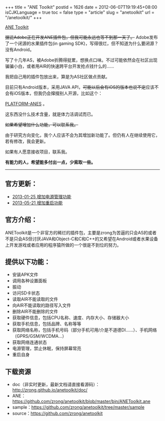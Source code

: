 +++
title = "ANE Toolkit"
postid = 1626
date = 2012-06-07T19:19:45+08:00
isCJKLanguage = true
toc = false
type = "article"
slug = "anetoolkit"
url = "/anetoolkit/"
+++


[ANE Toolkit](https://blog.zengrong.net/anetoolkit/)

<del datetime="2013-01-25T02:31:49+00:00">据说Adobe正在开发ANE插件包，但我可能永远也等不到那一天了。</del> Adobe发布了一个闭源的水果插件包(in gaming SDK)，写得很烂，但不知道为什么要闭源？没有Android。

写了十几年AS，被Adobe折腾得挺累，想换点口味。不过可能依然会在社区出现骗骗小白，或者用AIR的快速跨平台开发抢点钱什么的……

我把自己用的插件包放出来，算是为AS社区做点贡献。

目前只有Android版本，采用JAVA API，<del>可能以后会有iOS的版本也说不定</del>应该不会有iOS版本，但我仍会撺掇别人开源，比如这个：

[PLATFORM-ANES](https://blog.zengrong.net/platform-anes/) 。

这东西没什么技术含量，就是体力活调试而已。

<del>如果希望增加什么功能，可以联系我。</del>

由于研究方向变化，我个人应该不会为其增加新功能了。但仍有人在继续使用它，若有修改，我会更新。

如果有人愿意接收项目，联系我。

**有能力的人，希望能多付出一点，少索取一些。**

<hr>

## 官方更新：

* [2013-01-25 增加电源管理功能](https://blog.zengrong.net/post/1804.html)
* [2013-05-21 增加重启功能](https://blog.zengrong.net/post/1861.html)

## 官方介绍：

ANEToolkit是一个非官方的稀烂的插件包，主要是zrong为苦逼的只会AS的或者不是只会AS但讨厌JAVA和Object-C和C和C++的又希望在Android或者水果设备上开发游戏或者应用的程序猿所做的一个很是不到位的努力。

## 提供以下功能：

* 安装APK文件
* 调用各种设置面板
* 振动
* 访问SD卡状态
* 读取AIR不能读取的文件
* 向AIR不能读取的路径写入文件
* 删除AIR不能删除的文件
* 获取硬件信息，包括CPU名称、速度、内存大小、存储器大小
* 获取手机信息，包括品牌、名称等等
* 获取网络名称，包括手机号码（部分手机可用/介是不道德DI……）、手机网络（GPRS/GSM/WCDMA...）
* 获取网络连通状态
* 电源管理，禁止休眠，保持屏幕常亮
* 重启自身

## 下载资源

* doc（非实时更新，最新文档请直接看源码）：<http://zrong.github.io/anetoolkit/doc/>
* ANE：<https://github.com/zrong/anetoolkit/blob/master/bin/ANEToolkit.ane>
* sample：<https://github.com/zrong/anetoolkit/tree/master/sample>
* source：<https://github.com/zrong/anetoolkit>
